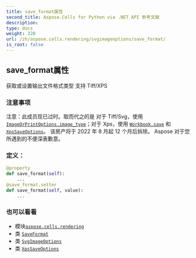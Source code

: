 ```yaml
---
title: save_format属性
second_title: Aspose.Cells for Python via .NET API 参考文献
description:
type: docs
weight: 320
url: /zh/aspose.cells.rendering/svgimageoptions/save_format/
is_root: false
---
```

## save_format属性

获取或设置输出文件格式类型
支持 Tiff/XPS

### 注意事项

注意：此成员现已过时。取而代之的是
对于 Tiff/Svg，使用 [`ImageOrPrintOptions.image_type`](/cells/python-net/zh/aspose.cells.rendering/imageorprintoptions#image_type)；对于 Xps，使用 [`Workbook.save`](/cells/python-net/zh/aspose.cells/workbook/save) 和 [`XpsSaveOptions`](/cells/python-net/zh/aspose.cells/xpssaveoptions)。
该房产将于 2022 年 8 月起 12 个月后拆除。
Aspose 对于您所遇到的不便深表歉意。
### 定义：
```python
@property
def save_format(self):
    ...
@save_format.setter
def save_format(self, value):
    ...
```

### 也可以看看
* 模块[`aspose.cells.rendering`](../../)
* 类 [`SaveFormat`](/cells/python-net/zh/aspose.cells/saveformat)
* 类 [`SvgImageOptions`](/cells/python-net/zh/aspose.cells.rendering/svgimageoptions)
* 类 [`XpsSaveOptions`](/cells/python-net/zh/aspose.cells/xpssaveoptions)
